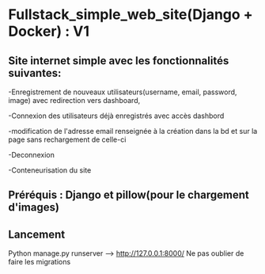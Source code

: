 # Fullstack_simple_web_site(Django + Docker) : V1

## Site internet simple avec les fonctionnalités suivantes:

-Enregistrement de nouveaux utilisateurs(username, email, password, image) avec redirection vers dashboard,

-Connexion des utilisateurs déjà enregistrés avec accès dashbord

-modification de l'adresse email renseignée à la création dans la bd et sur la page sans rechargement de celle-ci

-Deconnexion

-Conteneurisation du site


## Préréquis : Django et pillow(pour le chargement d'images)

## Lancement

Python manage.py runserver --> http://127.0.0.1:8000/
Ne pas oublier de faire les migrations

